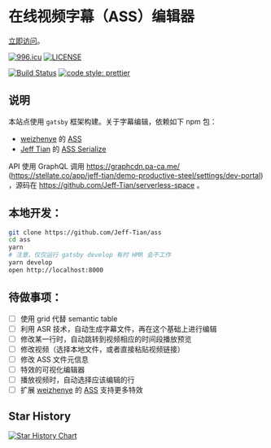 # 在线视频字幕（ASS）编辑器

[立即访问](https://ass-editor.js.org)。

[![996.icu](https://img.shields.io/badge/link-996.icu-red.svg)](https://996.icu)
[![LICENSE](https://img.shields.io/badge/license-Anti%20996-blue.svg)](https://github.com/996icu/996.ICU/blob/master/LICENSE)

[![Build Status](https://travis-ci.com/Jeff-Tian/ass.svg?branch=master)](https://travis-ci.com/Jeff-Tian/ass)
[![code style: prettier](https://img.shields.io/badge/code_style-prettier-ff69b4.svg?style=flat-square)](https://github.com/Jeff-Tian/ass)

## 说明

本站点使用 `gatsby` 框架构建。关于字幕编辑，依赖如下 npm 包：

- [weizhenye](https://github.com/weizhenye) 的 [ASS](https://github.com/weizhenye/ASS)
- [Jeff Tian](https://github.com/Jeff-Tian) 的 [ASS Serialize](https://github.com/Jeff-Tian/ass-serialize)

API 使用 GraphQL 调用 https://graphcdn.pa-ca.me/ (https://stellate.co/app/jeff-tian/demo-productive-steel/settings/dev-portal) ，源码在 https://github.com/Jeff-Tian/serverless-space 。

## 本地开发：

```bash
git clone https://github.com/Jeff-Tian/ass
cd ass
yarn
# 注意，仅仅运行 gatsby develop 有时 HMR 会不工作
yarn develop
open http://localhost:8000
```

## 待做事项：

- [ ] 使用 grid 代替 semantic table
- [ ] 利用 ASR 技术，自动生成字幕文件，再在这个基础上进行编辑
- [ ] 修改某一行时，自动跳转到视频相应的时间段播放预览
- [ ] 修改视频（选择本地文件，或者直接粘贴视频链接）
- [ ] 修改 ASS 文件元信息
- [ ] 特效的可视化编辑器
- [ ] 播放视频时，自动选择应该编辑的行
- [ ] 扩展 [weizhenye](https://github.com/weizhenye) 的 [ASS](https://github.com/weizhenye/ASS) 支持更多特效

## Star History

[![Star History Chart](https://api.star-history.com/svg?repos=Jeff-Tian/ass&type=Date)](https://star-history.com/#Jeff-Tian/ass&Date)
